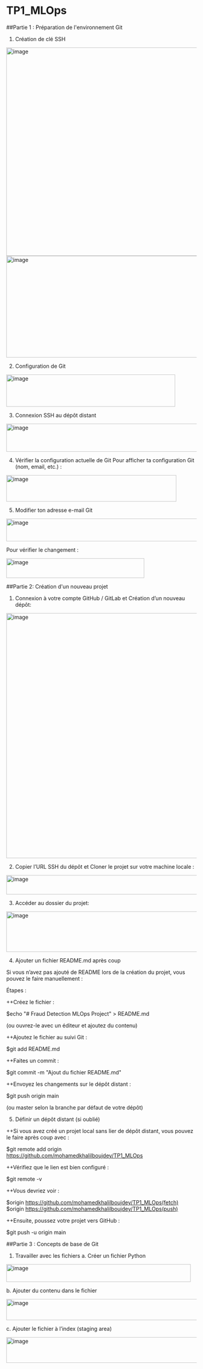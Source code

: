 # TP1_MLOps
##Partie 1 : Préparation de l'environnement Git
1. Création de clé SSH

<img width="722" height="551" alt="image" src="https://github.com/user-attachments/assets/785e38e5-fa89-4a15-b4c9-8d6ed70337f6" />
<img width="1014" height="269" alt="image" src="https://github.com/user-attachments/assets/8e3a99cc-c406-460b-b12d-51d8b83d8e83" />

2. Configuration de Git


<img width="447" height="85" alt="image" src="https://github.com/user-attachments/assets/2dcf586a-97b1-461f-93a5-43a5d164df0c" />

3. Connexion SSH au dépôt distant
   
<img width="633" height="74" alt="image" src="https://github.com/user-attachments/assets/1b7f44ea-a5a3-49a6-85dd-3a66283bfee1" />

4. Vérifier la configuration actuelle de Git
 Pour afficher ta configuration Git (nom, email, etc.) :

<img width="450" height="70" alt="image" src="https://github.com/user-attachments/assets/76b74f8c-20d1-4210-ad90-1da135a162f6" />

5. Modifier ton adresse e-mail Git

<img width="540" height="60" alt="image" src="https://github.com/user-attachments/assets/626b6a4c-37cc-49bf-af16-0fcdd02e4c83" />

 Pour vérifier le changement :
 
<img width="365" height="52" alt="image" src="https://github.com/user-attachments/assets/8f094976-f7c2-47f3-b7ea-ef8a81ff708a" />

##Partie 2: Création d'un nouveau projet
1. Connexion à votre compte GitHub / GitLab et Création d’un nouveau dépôt:

<img width="1317" height="648" alt="image" src="https://github.com/user-attachments/assets/ef93358d-6987-4e8c-95c6-ee333d710a0e" />
   
2. Copier l’URL SSH du dépôt et Cloner le projet sur votre machine locale :

<img width="560" height="51" alt="image" src="https://github.com/user-attachments/assets/24d057bb-bd88-4d7a-b8db-5c8d54a278a1" />

3. Accéder au dossier du projet:

<img width="530" height="107" alt="image" src="https://github.com/user-attachments/assets/5b197b29-a801-44d2-9495-0bc0328705b7" />

4. Ajouter un fichier README.md après coup

Si vous n’avez pas ajouté de README lors de la création du projet, vous pouvez le faire manuellement :

Étapes :

++Créez le fichier :

$echo "# Fraud Detection MLOps Project" > README.md

(ou ouvrez-le avec un éditeur et ajoutez du contenu)

++Ajoutez le fichier au suivi Git :

$git add README.md

++Faites un commit :

$git commit -m "Ajout du fichier README.md"

++Envoyez les changements sur le dépôt distant :

$git push origin main

(ou master selon la branche par défaut de votre dépôt)

5. Définir un dépôt distant (si oublié)

++Si vous avez créé un projet local sans lier de dépôt distant, vous pouvez le faire après coup avec :

$git remote add origin https://github.com/mohamedkhalilboujdey/TP1_MLOps

++Vérifiez que le lien est bien configuré :

$git remote -v

++Vous devriez voir :

$origin  https://github.com/mohamedkhalilboujdey/TP1_MLOps(fetch)
$origin  https://github.com/mohamedkhalilboujdey/TP1_MLOps(push)

++Ensuite, poussez votre projet vers GitHub :

$git push -u origin main

##Partie 3 : Concepts de base de Git
1. Travailler avec les fichiers
   a. Créer un fichier Python

<img width="488" height="47" alt="image" src="https://github.com/user-attachments/assets/5eeee294-bc6e-44d6-af40-30c0c40034bb" />

   b. Ajouter du contenu dans le fichier

<img width="567" height="56" alt="image" src="https://github.com/user-attachments/assets/121de941-ead3-47a2-b1f4-d97dd867b389" />

   c. Ajouter le fichier à l’index (staging area)

<img width="566" height="68" alt="image" src="https://github.com/user-attachments/assets/cbf87427-3d2d-4d90-ad92-0b655c227912" />


   
   







